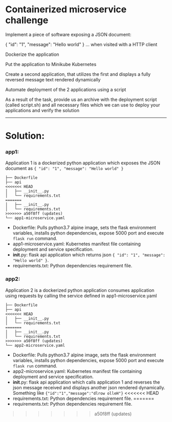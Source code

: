# Containerized microservice challenge

Implement a piece of software exposing a JSON document:

{ "id": "1", "message": "Hello world" } ... when visited with a HTTP client

Dockerize the application

Put the application to Minikube Kubernetes

Create a second application, that utilizes the first and displays a fully reversed message text rendered dynamically

Automate deployment of the 2 applications using a script

As a result of the task, provide us an archive with the deployment script (called script.sh) and all necessary files which we can use to deploy your applications and verify the solution

----------------

# Solution:

### app1: 
Application 1 is a dockerized python application which exposes the JSON document as `{ "id": "1", "message": "Hello world" }`
```
├── Dockerfile
├── api
<<<<<<< HEAD
│   ├── __init__.py
│   └── requirements.txt
=======
│   ├── __init__.py
│   └── requirements.txt
>>>>>>> a50f8ff (updates)
└── app1-microservice.yaml
```

- Dockerfile: Pulls python3.7 alpine image, sets the flask environment variables, installs python dependencies, expose 5000 port and execute `flask run` command.
- app1-microservice.yaml: Kubernetes manifest file containing deployment and service specification.
- __init__.py: flask api application which returns json `{ "id": "1", "message": "Hello world" }`.
- requirements.txt: Python dependencies requirement file.


### app2: 
Application 2 is a dockerized python application consumes application using requests by calling the service defined in app1-microservice.yaml
```
├── Dockerfile
├── api
<<<<<<< HEAD
│   ├── __init__.py
│   └── requirements.txt
=======
│   ├── __init__.py
│   └── requirements.txt
>>>>>>> a50f8ff (updates)
└── app2-microservice.yaml
```

- Dockerfile: Pulls python3.7 alpine image, sets the flask environment variables, installs python dependencies, expose 5000 port and execute `flask run` command.
- app2-microservice.yaml: Kubernetes manifest file containing deployment and service specification.
- __init__.py: flask api application which calls application 1 and reverses the json message received and displays another json rendered dynamically. Something like `{"id":"1","message":"dlrow olleH"}`
<<<<<<< HEAD
- requirements.txt: Python dependencies requirement file.
=======
- requirements.txt: Python dependencies requirement file.
>>>>>>> a50f8ff (updates)
